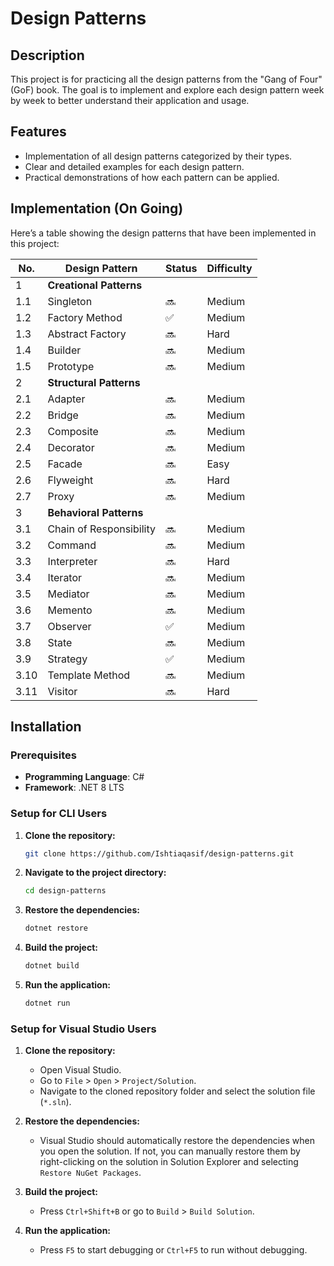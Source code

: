 # Design Patterns

## Description

This project is for practicing all the design patterns from the "Gang of Four" (GoF) book. The goal is to implement and explore each design pattern week by week to better understand their application and usage.

## Features

- Implementation of all design patterns categorized by their types.
- Clear and detailed examples for each design pattern.
- Practical demonstrations of how each pattern can be applied.

## Implementation (On Going)

Here’s a table showing the design patterns that have been implemented in this project:

| No. | Design Pattern           | Status | Difficulty |
|-----|--------------------------|--------|------------|
| 1   | **Creational Patterns**  |        |            |
| 1.1 | Singleton                 | 🔜     | Medium     |
| 1.2 | Factory Method           | ✅     | Medium     |
| 1.3 | Abstract Factory         | 🔜     | Hard       |
| 1.4 | Builder                   | 🔜     | Medium     |
| 1.5 | Prototype                 | 🔜     | Medium     |
| 2   | **Structural Patterns**  |        |            |
| 2.1 | Adapter                   | 🔜     | Medium     |
| 2.2 | Bridge                    | 🔜     | Medium     |
| 2.3 | Composite                 | 🔜     | Medium     |
| 2.4 | Decorator                 | 🔜     | Medium     |
| 2.5 | Facade                    | 🔜     | Easy       |
| 2.6 | Flyweight                 | 🔜     | Hard       |
| 2.7 | Proxy                     | 🔜     | Medium     |
| 3   | **Behavioral Patterns**  |        |            |
| 3.1 | Chain of Responsibility   | 🔜     | Medium     |
| 3.2 | Command                   | 🔜     | Medium     |
| 3.3 | Interpreter               | 🔜     | Hard       |
| 3.4 | Iterator                  | 🔜     | Medium     |
| 3.5 | Mediator                  | 🔜     | Medium     |
| 3.6 | Memento                   | 🔜     | Medium     |
| 3.7 | Observer                  | ✅     | Medium     |
| 3.8 | State                     | 🔜     | Medium     |
| 3.9 | Strategy                  | ✅     | Medium     |
| 3.10| Template Method          | 🔜     | Medium     |
| 3.11| Visitor                   | 🔜     | Hard       |

## Installation

### Prerequisites

- **Programming Language**: C#
- **Framework**: .NET 8 LTS

### Setup for CLI Users

1. **Clone the repository:**
    ```bash
    git clone https://github.com/Ishtiaqasif/design-patterns.git
    ```

2. **Navigate to the project directory:**
    ```bash
    cd design-patterns
    ```

3. **Restore the dependencies:**
    ```bash
    dotnet restore
    ```

4. **Build the project:**
    ```bash
    dotnet build
    ```

5. **Run the application:**
    ```bash
    dotnet run
    ```

### Setup for Visual Studio Users

1. **Clone the repository:**
    - Open Visual Studio.
    - Go to `File` > `Open` > `Project/Solution`.
    - Navigate to the cloned repository folder and select the solution file (`*.sln`).

2. **Restore the dependencies:**
    - Visual Studio should automatically restore the dependencies when you open the solution. If not, you can manually restore them by right-clicking on the solution in Solution Explorer and selecting `Restore NuGet Packages`.

3. **Build the project:**
    - Press `Ctrl+Shift+B` or go to `Build` > `Build Solution`.

4. **Run the application:**
    - Press `F5` to start debugging or `Ctrl+F5` to run without debugging.
